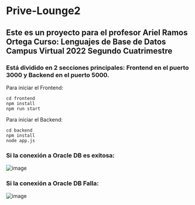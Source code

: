 # Prive-Lounge2

## Este es un proyecto para el profesor Ariel Ramos Ortega Curso: Lenguajes de Base de Datos Campus Virtual 2022 Segundo Cuatrimestre

### Está dividido en 2 secciones principales: Frontend en el puerto 3000 y Backend en el puerto 5000.

Para iniciar el Frontend:

```
cd frontend
npm install
npm run start
```

Para iniciar el Backend:

```
cd backend
npm install
node app.js
```

### Si la conexión a Oracle DB es exitosa:

![image](https://user-images.githubusercontent.com/51721338/179427078-f2fa86d9-2a83-488b-bde3-9875bcea11a9.png)

### Si la conexión a Oracle DB Falla:

![image](https://user-images.githubusercontent.com/51721338/179427126-c3194b5a-7126-4a80-8d3d-8b2050c66c70.png)
